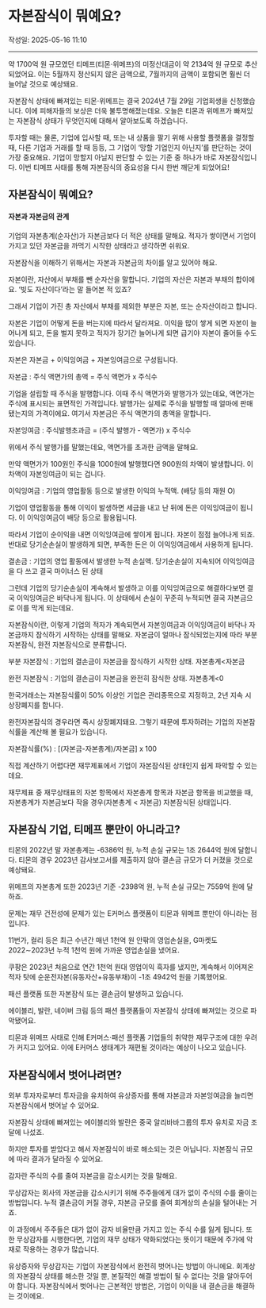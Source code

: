# 자본잠식이 뭐예요?

작성일: 2025-05-16 11:10

---

약 1700억 원 규모였던 티메프(티몬⋅위메프)의 미정산대금이 약 2134억 원 규모로 추산되었어요. 이는 5월까지 정산되지 않은 금액으로, 7월까지의 금액이 포함되면 훨씬 더 늘어날 것으로 예상돼요.

자본잠식 상태에 빠져있는 티몬⋅위메프는 결국 2024년 7월 29일 기업회생을 신청했습니다. 이에 피해자들의 보상은 더욱 불투명해졌는데요. 오늘은 티몬과 위메프가 빠져있는 자본잠식 상태가 무엇인지에 대해서 알아보도록 하겠습니다.

투자할 때는 물론, 기업에 입사할 때, 또는 내 상품을 팔기 위해 사용할 플랫폼을 결정할 때, 다른 기업과 거래를 할 때 등등, 그 기업이 ‘망할 기업인지 아닌지’를 판단하는 것이 가장 중요해요. 기업이 망할지 아닐지 판단할 수 있는 기준 중 하나가 바로 자본잠식입니다. 이번 티메프 사태를 통해 자본잠식의 중요성을 다시 한번 깨닫게 되었어요!

## 자본잠식이 뭐예요?

#### 자본과 자본금의 관계

기업의 자본총계(순자산)가 자본금보다 더 적은 상태를 말해요. 적자가 쌓이면서 기업이 가지고 있던 자본금을 까먹기 시작한 상태라고 생각하면 쉬워요.

자본잠식을 이해하기 위해서는 자본과 자본금의 차이를 알고 있어야 해요.

자본이란, 자산에서 부채를 뺀 순자산을 말합니다. 기업의 자산은 자본과 부채의 합이에요. ‘빚도 자산이다’라는 말 들어본 적 있죠?

그래서 기업이 가진 총 자산에서 부채를 제외한 부분은 자본, 또는 순자산이라고 합니다.

자본은 기업이 어떻게 돈을 버는지에 따라서 달라져요. 이익을 많이 쌓게 되면 자본이 늘어나게 되고, 돈을 벌지 못하고 적자가 장기간 늘어나게 되면 급기야 자본이 줄어들 수도 있습니다.

자본은 자본금 + 이익잉여금 + 자본잉여금으로 구성됩니다.

자본금 : 주식 액면가의 총액 = 주식 액면가 x 주식수

기업을 설립할 때 주식을 발행합니다. 이때 주식 액면가와 발행가가 있는데요, 액면가는 주식에 표시되는 표면적인 가격입니다. 발행가는 실제로 주식을 발행할 때 얼마에 판매됐는지의 가격이에요. 여기서 자본금은 주식 액면가의 총액을 말합니다.

자본잉여금 : 주식발행초과금 = (주식 발행가 - 액면가) x 주식수

위에서 주식 발행가를 말했는데요, 액면가를 초과한 금액을 말해요.

만약 액면가가 100원인 주식을 1000원에 발행했다면 900원의 차액이 발생합니다. 이 차액이 자본잉여금이 되는 겁니다.

이익잉여금 : 기업의 영업활동 등으로 발생한 이익의 누적액. (배당 등의 재원 O)

기업이 영업활동을 통해 이익이 발생하면 세금을 내고 난 뒤에 돈은 이익잉여금이 됩니다. 이 이익잉여금이 배당 등으로 활용됩니다.

따라서 기업이 순이익을 내면 이익잉여금에 쌓이게 됩니다. 자본이 점점 늘어나게 되죠. 반대로 당기순손실이 발생하게 되면, 부족한 돈은 이 이익잉여금에서 사용하게 됩니다.

결손금 : 기업의 영업 활동에서 발생한 누적 손실액. 당기순손실이 지속되어 이익잉여금을 다 쓰고 결국 마이너스 된 상태

그런데 기업의 당기순손실이 계속해서 발생하고 이를 이익잉여금으로 해결하다보면 결국 이익잉여금은 바닥나게 됩니다. 이 상태에서 손실이 꾸준히 누적되면 결국 자본금으로 이를 막게 되는데요.

자본잠식이란, 이렇게 기업의 적자가 계속되면서 자본잉여금과 이익잉여금이 바닥나 자본금까지 잠식하기 시작하는 상태를 말해요. 자본금이 얼마나 잠식되었는지에 따라 부분자본잠식, 완전 자본잠식으로 분류합니다.

부분 자본잠식 : 기업의 결손금이 자본금을 잠식하기 시작한 상태. 자본총계<자본금

완전 자본잠식 : 기업의 결손금이 자본금을 완전히 잠식한 상태. 자본총계<0

한국거래소는 자본잠식률이 50% 이상인 기업은 관리종목으로 지정하고, 2년 지속 시 상장폐지를 합니다.

완전자본잠식의 경우라면 즉시 상장폐지돼요. 그렇기 때문에 투자하려는 기업의 자본잠식률을 계산해 볼 필요가 있습니다.

자본잠식률(%) : [(자본금-자본총계)/자본금] x 100

직접 계산하기 어렵다면 재무제표에서 기업이 자본잠식된 상태인지 쉽게 파악할 수 있는데요.

재무제표 중 재무상태표의 자본 항목에서 자본총계 항목과 자본금 항목을 비교했을 때, 자본총계가 자본금보다 작을 경우(자본총계 < 자본금) 자본잠식된 상태입니다.

## 자본잠식 기업, 티메프 뿐만이 아니라고?

티몬의 2022년 말 자본총계는 -6386억 원, 누적 손실 규모는 1조 2644억 원에 달합니다. 티몬의 경우 2023년 감사보고서를 제출하지 않아 결손금 규모가 더 커졌을 것으로 예상돼요.

위메프의 자본총계 또한 2023년  기준 -2398억 원, 누적 손실 규모는 7559억 원에 달하죠.

문제는 재무 건전성에 문제가 있는 E커머스 플랫폼이 티몬과 위메프 뿐만이 아니라는 점입니다.

11번가, 컬리 등은 최근 수년간 매년 1천억 원 안팎의 영업손실을, G마켓도 2022∼2023년 누적 1천억 원에 가까운 영업손실을 냈어요.

쿠팡은 2023년 처음으로 연간 1천억 원대 영업이익 흑자를 냈지만, 계속해서 이어져온 적자 탓에 순운전자본(유동자산+유동부채)이 -1조 4942억 원을 기록했어요.

패션 플랫폼 또한 자본잠식 또는 결손금이 발생하고 있습니다.

에이블리, 발란, 네이버 크림 등의 패션 플랫폼들이 자본잠식 상태에 빠져있는 것으로 파악됐어요.

티몬과 위메프 사태로 인해 E커머스⋅패션 플랫폼 기업들의 취약한 재무구조에 대한 우려가 커지고 있어요. 이에 E커머스 생태계가 재편될 것이라는 예상이 나오고 있습니다.

## 자본잠식에서 벗어나려면?

외부 투자자로부터 투자금을 유치하여 유상증자를 통해 자본금과 자본잉여금을 늘리면 자본잠식에서 벗어날 수 있어요.

자본잠식 상태에 빠져있는 에이블리와 발란은 중국 알리바바그룹의 투자 유치로 자금 조달에 나섰죠.

하지만 투자를 받았다고 해서 자본잠식이 바로 해소되는 것은 아닙니다. 자본잠식 규모에 따라 결과가 달라질 수 있어요.

감자란 주식의 수를 줄여 자본금을 감소시키는 것을 말해요.

무상감자는 회사의 자본금을 감소시키기 위해 주주들에게 대가 없이 주식의 수를 줄이는 방법입니다. 누적 결손금이 커질 경우, 자본금 규모를 줄여 회계상의 손실을 털어내는 거죠.

이 과정에서 주주들은 대가 없이 감자 비율만큼 가지고 있는 주식 수를 잃게 됩니다. 또한 무상감자를 시행한다면, 기업의 재무 상태가 악화되었다는 뜻이기 때문에 주가에 악재로 작용하는 경우가 많습니다.

유상증자와 무상감자는 기업이 자본잠식에서 완전히 벗어나는 방법이 아니에요. 회계상의 자본잠식 상태를 해소한 것일 뿐, 본질적인 해결 방법이 될 수 없다는 것을 알아두어야 합니다. 자본잠식에서 벗어나는 근본적인 방법은, 기업이 이익을 내 결손금을 해결하는 것이에요.
